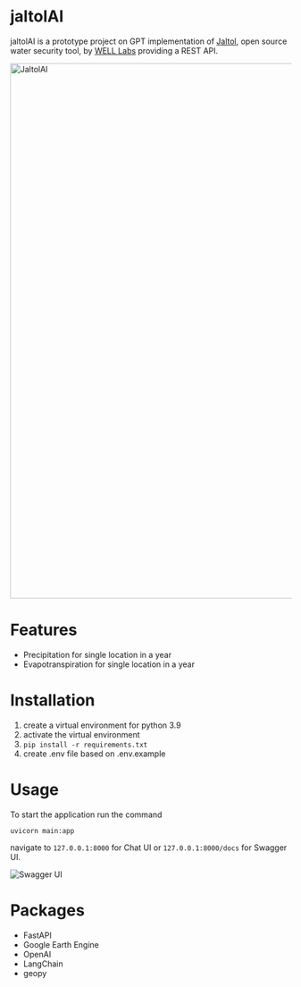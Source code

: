 # jaltolAI

jaltolAI is a prototype project on GPT implementation of
[Jaltol](https://welllabs.org/jaltol/), open source water security tool,
by [WELL Labs](https://welllabs.org/) providing a REST API.

<img width="958" alt="JaltolAI" src="https://github.com/balakumaran247/jaltolAI/assets/77524312/d100e34c-38ce-4487-82e4-a1290fa4fb6e">


# Features

-   Precipitation for single location in a year
-   Evapotranspiration for single location in a year

# Installation

1. create a virtual environment for python 3.9
2. activate the virtual environment
3. `pip install -r requirements.txt`
4. create .env file based on .env.example

# Usage

To start the application run the command

```
uvicorn main:app
```

navigate to `127.0.0.1:8000` for Chat UI or `127.0.0.1:8000/docs` for Swagger UI.

![Swagger UI](https://github.com/balakumaran247/jaltolAI/assets/77524312/327fbb16-10d1-4a3b-b800-6d2bcf5860fe)


# Packages

-   FastAPI
-   Google Earth Engine
-   OpenAI
-   LangChain
-   geopy
